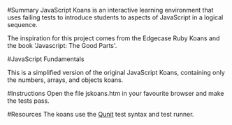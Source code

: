 #Summary
JavaScript Koans is an interactive learning environment that uses failing tests to introduce students to aspects of JavaScript in a logical sequence. 

The inspiration for this project comes from the Edgecase Ruby Koans and the book 'Javascript: The Good Parts'.

#JavaScript Fundamentals

This is a simplified version of the original JavaScript Koans, containing only the numbers, arrays, and objects koans.

#Instructions
Open the file jskoans.htm in your favourite browser and make the tests pass.

#Resources
The koans use the [Qunit](http://qunitjs.com/) test syntax and test runner. 

